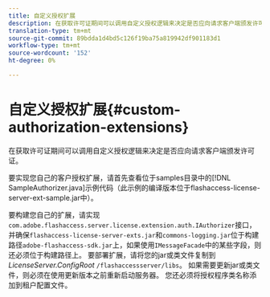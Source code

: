 ```yaml
---
title: 自定义授权扩展
description: 在获取许可证期间可以调用自定义授权逻辑来决定是否应向请求客户端颁发许可证。
translation-type: tm+mt
source-git-commit: 89bdda1d4bd5c126f19ba75a819942df901183d1
workflow-type: tm+mt
source-wordcount: '152'
ht-degree: 0%

---
```



# 自定义授权扩展{#custom-authorization-extensions}

在获取许可证期间可以调用自定义授权逻辑来决定是否应向请求客户端颁发许可证。

要实现您自己的客户授权扩展，请首先查看位于samples目录中的[!DNL SampleAuthorizer.java]示例代码（此示例的编译版本位于flashaccess-license-server-ext-sample.jar中）。

要构建您自己的扩展，请实现`com.adobe.flashaccess.server.license.extension.auth.IAuthorizer`接口，并确保`flashaccess-license-server-exts.jar`和`commons-logging.jar`位于构建路径`adobe-flashaccess-sdk.jar`上，如果使用`IMessageFacade`中的某些字段，则还必须位于构建路径上。 要部署扩展，请将您的jar或类文件复制到&#x200B;*LicenseServer.ConfigRoot* `/flashaccessserver/libs`。 如果需要更新jar或类文件，则必须在使用更新版本之前重新启动服务器。 您还必须将授权程序类名称添加到租户配置文件。
